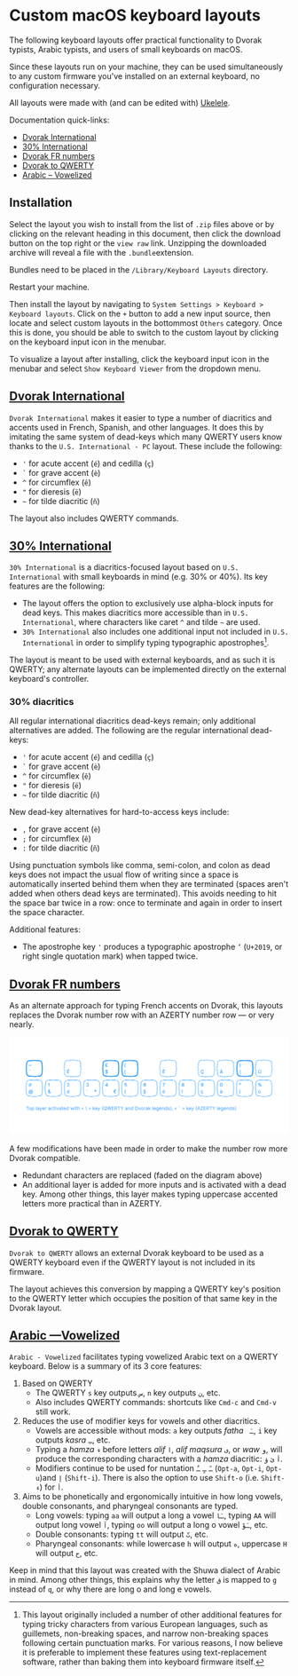 # Custom macOS keyboard layouts

The following keyboard layouts offer practical functionality to Dvorak typists, Arabic typists, and users of small keyboards on macOS.

Since these layouts run on your machine, they can be used simultaneously to any custom firmware you've installed on an external keyboard, no configuration necessary.

All layouts were made with (and can be edited with) [Ukelele](https://software.sil.org/ukelele/).

Documentation quick-links: 

- [Dvorak International](#dvorak-international)
- [30% International](#30-international)
- [Dvorak FR numbers](#dvorak-fr-numbers)
- [Dvorak to QWERTY](#dvorak-to-qwerty)
- [Arabic – Vowelized](#arabic--vowelized)

## Installation

Select the layout you wish to install from the list of `.zip` files above or by clicking on the relevant heading in this document, then click the download button on the top right or the `view raw` link. Unzipping the downloaded archive will reveal a file with the `.bundle`extension.

Bundles need to be placed in the `/Library/Keyboard Layouts` directory.

Restart your machine.

Then install the layout by navigating to `System Settings > Keyboard > Keyboard layouts`. Click on the `+` button to add a new input source, then locate and select custom layouts in the bottommost `Others` category. Once this is done, you should be able to switch to the custom layout by clicking on the keyboard input icon in the menubar.

To visualize a layout after installing, click the keyboard input icon in the menubar and select  `Show Keyboard Viewer` from the dropdown menu.

## [Dvorak International](https://github.com/picturamundi/keyboard-layouts/blob/main/Dvorak%20International.bundle.zip)

`Dvorak International` makes it easier to type a number of diacritics and accents used in French, Spanish, and other languages. It does this by imitating the same system of dead-keys which many QWERTY users know thanks to the `U.S. International - PC` layout. These include the following:

- `'` for acute accent (`é`) and cedilla (`ç`)
- `` ` `` for grave accent (`è`)
- `^` for circumflex (`ê`)
- `"` for dieresis (`ë`)
- `~` for tilde diacritic (`ñ`)

The layout also includes QWERTY commands.


## [30% International](https://github.com/picturamundi/keyboard-layouts/blob/main/30%25%20International.bundle.zip)

`30% International` is a diacritics-focused layout based on `U.S. International` with small keyboards in mind (e.g. 30% or 40%). Its key features are the following:

- The layout offers the option to exclusively use alpha-block inputs for dead keys. This makes diacritics more accessible than in `U.S. International`, where characters like caret `^` and tilde `~` are used.
- `30% International` also includes one additional input not included in `U.S. International` in order to simplify typing typographic apostrophes[^1].

[^1]: This layout originally included a number of other additional features for typing tricky characters from various European languages, such as guillemets, non-breaking spaces, and narrow non-breaking spaces following certain punctuation marks. For various reasons, I now believe it is preferable to implement these features using text-replacement software, rather than baking them into keyboard firmware itself.

The layout is meant to be used with external keyboards, and as such it is QWERTY; any alternate layouts can be implemented directly on the external keyboard's controller.

### 30% diacritics

All regular international diacritics dead-keys remain; only additional alternatives are added. The following are the regular international dead-keys:

- `'` for acute accent (`é`) and cedilla (`ç`)
- `` ` `` for grave accent (`è`)
- `^` for circumflex (`ê`)
- `"` for dieresis (`ë`)
- `~` for tilde diacritic (`ñ`)

New dead-key alternatives for hard-to-access keys include:

- `,` for grave accent (`è`)
- `;` for circumflex (`ê`)
- `:` for tilde diacritic (`ñ`)

Using punctuation symbols like comma, semi-colon, and colon as dead keys does not impact the usual flow of writing since a space is automatically inserted behind them when they are terminated (spaces aren't added when others dead keys are terminated). This avoids needing to hit the space bar twice in a row: once to terminate and again in order to insert the space character.

Additional features:

- The apostrophe key `'` produces a typographic apostrophe `’` (`U+2019`, or right single quotation mark) when tapped twice.

<!-- Perhaps ideally, these additional features should be implemented using text replacement software rather than directly in the layout:

- In French, narrow non-breaking spaces (`U+202F`) are regularly used alongside of punctuation, preceding question marks, exclamation points, colons, and semi-colons. To facilitate typing these narrow non-breaking spaces, the aforementioned punctuation marks are turned into dead keys. When tapped once, they output their expected character; when tapped twice, they output a narrow non-breaking space followed by the character.
- Two additional dead-keys are added for other international characters: right angled bracket and left angled bracket. This simplifies the task of typing guillemets, or Spanish and French quotation marks. A double left angled bracket will output a left guillemet `«` followed by a (full-width) non-breaking space; a double right angled bracket will output a right guillemet `»` preceded by a non-breaking space. -->


## [Dvorak FR numbers](https://github.com/picturamundi/keyboard-layouts/blob/main/Dvorak%20FR%20numbers.bundle.zip)

As an alternate approach for typing French accents on Dvorak, this layouts replaces the Dvorak number row with an AZERTY number row — or very nearly.

![](images/dvorak-fr-numbers.svg)

A few modifications have been made in order to make the number row more Dvorak compatible.

- Redundant characters are replaced (faded on the diagram above)
- An additional layer is added for more inputs and is activated with a dead key. Among other things, this layer makes typing uppercase accented letters more practical than in AZERTY.


## [Dvorak to QWERTY](https://github.com/picturamundi/keyboard-layouts/blob/main/Dvorak%20to%20QWERTY.bundle.zip)

`Dvorak to QWERTY` allows an external Dvorak keyboard to be used as a QWERTY keyboard even if the QWERTY layout is not included in its firmware.

The layout achieves this conversion by mapping a QWERTY key's position to the QWERTY letter which occupies the position of that same key in the Dvorak layout.

## [Arabic ––Vowelized](https://github.com/picturamundi/keyboard-layouts/blob/main/Arabic%20––20Vowelized.bundle.zip)

`Arabic - Vowelized` facilitates typing vowelized Arabic text on a QWERTY keyboard. Below is a summary of its 3 core features: 

1. Based on QWERTY 
    - The QWERTY `s` key outputs `س`, `n` key outputs `ن`, etc.
    - Also includes QWERTY commands: shortcuts like `Cmd-c` and `Cmd-v` still work.
2. Reduces the use of modifier keys for vowels and other diacritics.
    - Vowels are accessible without mods: `a` key outputs _fatha_ ` ـَ`, `i` key outputs _kasra_ `ـِ`, etc.
    - Typing a _hamza_ `ء` before letters _alif_ `ا`, _alif maqsura_ `ى`, or _waw_ `و`, will produce the corresponding characters with a _hamza_ diacritic: `أ` `ئ` `ؤ`.
    - Modifiers continue to be used for nuntation `ـً` `ـٍ` `ـٌ` (`Opt-a`, `Opt-i`, `Opt-u`)and `إ` (`Shift-i`). There is also the option to use `Shift-o` (i.e. `Shift-ء`) for `أ`.
3. Aims to be phonetically and ergonomically intuitive in how long vowels, double consonants, and pharyngeal consonants are typed.
    - Long vowels: typing `aa` will output a long a vowel `ـَا`, typing `AA` will output long vowel `آ`, typing `oo` will output a long o vowel `ـَوْ`, etc. 
    - Double consonants: typing `tt` will output `تّ`, etc.
    - Pharyngeal consonants: while lowercase `h` will output `ه`, uppercase `H` will output  `ح`, etc.

Keep in mind that this layout was created with the Shuwa dialect of Arabic in mind. Among other things, this explains why the letter `ق` is mapped to `g` instead of `q`, or why there are long o and long e vowels.
